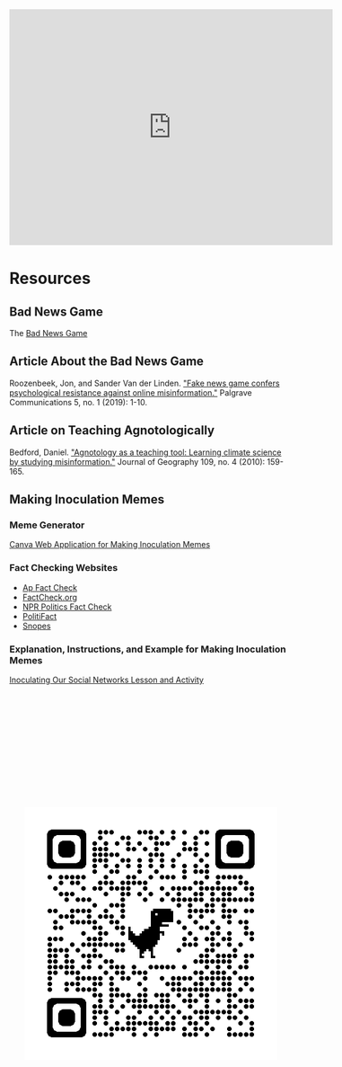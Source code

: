 <center><iframe src="https://slides.com/milescoleman/rhetoric-ethics-and-public-vaccine-science/embed" width="576" height="420" title="On Effective Communication and Vaccine Hesitancy" scrolling="no" frameborder="0" webkitallowfullscreen mozallowfullscreen allowfullscreen></iframe></center>

# Resources
## Bad News Game
The [Bad News Game](https://pages.github.com/](https://www.getbadnews.com/en))

## Article About the Bad News Game
Roozenbeek, Jon, and Sander Van der Linden. ["Fake news game confers psychological resistance against online misinformation."](https://www.nature.com/articles/s41599-019-0279-9) Palgrave Communications 5, no. 1 (2019): 1-10.

## Article on Teaching Agnotologically
Bedford, Daniel. ["Agnotology as a teaching tool: Learning climate science by studying misinformation."](https://www.tandfonline.com/doi/abs/10.1080/00221341.2010.498121) Journal of Geography 109, no. 4 (2010): 159-165.

## Making Inoculation Memes
### Meme Generator
[Canva Web Application for Making Inoculation Memes](https://www.canva.com/create/memes/)

### Fact Checking Websites
* [Ap Fact Check](https://apnews.com/hub/ap-fact-check)
* [FactCheck.org](https://www.factcheck.org/)
* [NPR Politics Fact Check](https://www.npr.org/sections/politics-fact-check)
* [PolitiFact](https://www.politifact.com/)
* [Snopes](https://www.snopes.com/)

### Explanation, Instructions, and Example for Making Inoculation Memes
[Inoculating Our Social Networks Lesson and Activity](https://github.com/milesccoleman/misinformationlesson/blob/5b635153907e4373ad77496d5a94b7768476470c/Inoculating%20Our%20Social%20Networks%20Against%20Misinformation.pdf?raw=true)

<center><br><br><br><br><br><br><br><br><br><br><br><br>
<img src="https://github.com/milesccoleman/misinformationlesson/blob/589e89232c821b1f4dec2120b737e4fc59158b70/qrcode_www.milesccoleman.com.png?raw=true">
<br><br><br><br><br><br><br><br><br><br><br><br><br><br></center>

